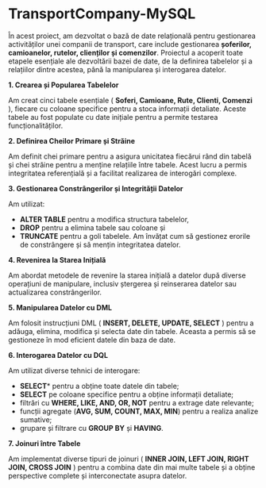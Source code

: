 # **TransportCompany-MySQL**

În acest proiect, am dezvoltat o bază de date relațională pentru gestionarea activităților unei companii de transport, care include gestionarea **șoferilor, camioanelor, rutelor, clienților și comenzilor**. Proiectul a acoperit toate etapele esențiale ale dezvoltării bazei de date, de la definirea tabelelor și a relațiilor dintre acestea, până la manipularea și interogarea datelor.

**1. Crearea și Popularea Tabelelor**

Am creat cinci tabele esențiale ( **Soferi, Camioane, Rute, Clienti, Comenzi** ), fiecare cu coloane specifice pentru a stoca informații detaliate. Aceste tabele au fost populate cu date inițiale pentru a permite testarea funcționalităților.

**2. Definirea Cheilor Primare și Străine**

Am definit chei primare pentru a asigura unicitatea fiecărui rând din tabelă și chei străine pentru a menține relațiile între tabele. Acest lucru a permis integritatea referențială și a facilitat realizarea de interogări complexe.

**3. Gestionarea Constrângerilor și Integrității Datelor**

Am utilizat:
- **ALTER TABLE** pentru a modifica structura tabelelor, 
- **DROP** pentru a elimina tabele sau coloane și 
- **TRUNCATE** pentru a goli tabelele.
 Am învățat cum să gestionez erorile de constrângere și să mențin integritatea datelor.

**4. Revenirea la Starea Inițială**

Am abordat metodele de revenire la starea inițială a datelor după diverse operațiuni de manipulare, inclusiv ștergerea și reinserarea datelor sau actualizarea constrângerilor.

**5. Manipularea Datelor cu DML**

Am folosit instrucțiuni DML ( **INSERT, DELETE, UPDATE, SELECT** ) pentru a adăuga, elimina, modifica și selecta date din tabele. Aceasta a permis să se gestioneze în mod eficient datele din baza de date.

**6. Interogarea Datelor cu DQL**

Am utilizat diverse tehnici de interogare:<br>
- **SELECT*** pentru a obține toate datele din tabele;<br>
- **SELECT** pe coloane specifice pentru a obține informații detaliate;<br> 
- filtrări cu **WHERE, LIKE, AND, OR, NOT** pentru a extrage date relevante;<br> 
- funcții agregate (**AVG, SUM, COUNT, MAX, MIN**) pentru a realiza analize sumative;<br> 
- grupare și filtrare cu **GROUP BY** și **HAVING**.

**7. Joinuri între Tabele**

Am implementat diverse tipuri de joinuri ( **INNER JOIN, LEFT JOIN, RIGHT JOIN, CROSS JOIN** ) pentru a combina date din mai multe tabele și a obține perspective complete și interconectate asupra datelor.
